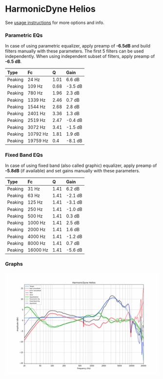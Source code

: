 # HarmonicDyne Helios
See [usage instructions](https://github.com/jaakkopasanen/AutoEq#usage) for more options and info.

### Parametric EQs
In case of using parametric equalizer, apply preamp of **-6.5dB** and build filters manually
with these parameters. The first 5 filters can be used independently.
When using independent subset of filters, apply preamp of **-6.5 dB**.

| Type    | Fc       |    Q | Gain    |
|:--------|:---------|:-----|:--------|
| Peaking | 24 Hz    | 1.01 | 6.6 dB  |
| Peaking | 109 Hz   | 0.68 | -3.5 dB |
| Peaking | 780 Hz   | 1.96 | 2.3 dB  |
| Peaking | 1339 Hz  | 2.46 | 0.7 dB  |
| Peaking | 1544 Hz  | 2.68 | 2.8 dB  |
| Peaking | 2401 Hz  | 3.36 | 1.3 dB  |
| Peaking | 2519 Hz  | 2.47 | -0.4 dB |
| Peaking | 3072 Hz  | 3.41 | -1.5 dB |
| Peaking | 10792 Hz | 1.81 | 1.9 dB  |
| Peaking | 19759 Hz | 0.4  | -8.1 dB |

### Fixed Band EQs
In case of using fixed band (also called graphic) equalizer, apply preamp of **-5.8dB**
(if available) and set gains manually with these parameters.

| Type    | Fc       |    Q | Gain    |
|:--------|:---------|:-----|:--------|
| Peaking | 31 Hz    | 1.41 | 6.2 dB  |
| Peaking | 63 Hz    | 1.41 | -2.1 dB |
| Peaking | 125 Hz   | 1.41 | -3.1 dB |
| Peaking | 250 Hz   | 1.41 | -1.0 dB |
| Peaking | 500 Hz   | 1.41 | 0.3 dB  |
| Peaking | 1000 Hz  | 1.41 | 2.5 dB  |
| Peaking | 2000 Hz  | 1.41 | 1.6 dB  |
| Peaking | 4000 Hz  | 1.41 | -1.2 dB |
| Peaking | 8000 Hz  | 1.41 | 0.7 dB  |
| Peaking | 16000 Hz | 1.41 | -5.6 dB |

### Graphs
![](./HarmonicDyne%20Helios.png)